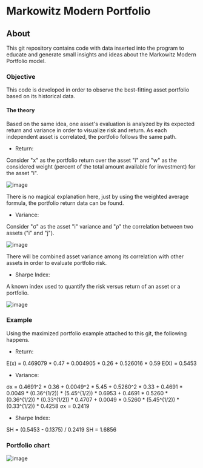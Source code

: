 # Markowitz Modern Portfolio

## About

This git repository contains code with data inserted into the program to educate and generate small insights and ideas about the Markowitz Modern Portfolio model.

### Objective

This code is developed in order to observe the best-fitting asset portfolio based on its historical data.

#### The theory

Based on the same idea, one asset's evaluation is analyzed by its expected return and variance in order to visualize risk and return.
As each independent asset is correlated, the portfolio follows the same path.

* Return:

Consider "x" as the portfolio return over the asset "i" and "w" as the considered weight (percent of the total amount available for investment) for the asset "i".

![image](https://user-images.githubusercontent.com/120825682/220669044-e790709a-9638-42d9-8824-383db77a3068.png)

There is no magical explanation here, just by using the weighted average formula, the portfolio return data can be found.

* Variance:

Consider "σ" as the asset "i" variance and "ρ" the correlation between two assets ("i" and "j").

![image](https://user-images.githubusercontent.com/120825682/220670572-813a9830-d994-4c5b-874b-352a3c480bc3.png)

There will be combined asset variance among its correlation with other assets in order to evaluate portfolio risk.

* Sharpe Index:

A known index used to quantify the risk versus return of an asset or a portfolio.

![image](https://user-images.githubusercontent.com/120825682/220673884-a64acc26-a2ff-48ab-877f-be4999011d93.png)

### Example 

Using the maximized portfolio example attached to this git, the following happens.

* Return:

E(x) = 0.469079 *  0.47 + 0.004905 * 0.26 + 0.526016 * 0.59
E(X) = 0.5453

* Variance:

σx = 0.4691^2 * 0.36 + 0.0049^2 * 5.45 + 0.5260^2 * 0.33 + 0.4691 * 0.0049 * (0.36^(1/2)) * (5.45^(1/2)) * 0.6953 + 0.4691 * 0.5260 * (0.36^(1/2)) * (0.33^(1/2)) * 0.4707 + 0.0049 * 0.5260 * (5.45^(1/2)) * (0.33^(1/2)) * 0.4258
σx = 0.2419

* Sharpe Index:

SH = (0.5453 - 0.1375) / 0.2419
SH = 1.6856

### Portfolio chart 

![image](https://user-images.githubusercontent.com/120825682/220675975-3b3d7767-8d9b-4e2e-a973-5d04678b3e85.png)


